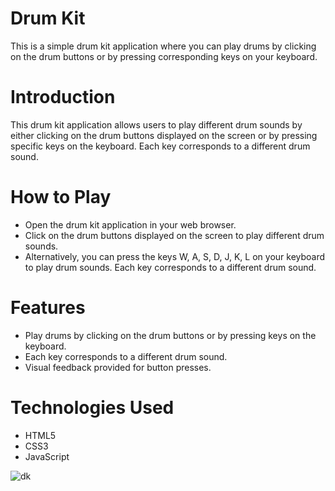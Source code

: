 # Drum Kit 

This is a simple drum kit application where you can play drums by clicking on the drum buttons or by pressing corresponding keys on your keyboard.

# Introduction

This drum kit application allows users to play different drum sounds by either clicking on the drum buttons displayed on the screen or by pressing specific keys on the keyboard. Each key corresponds to a different drum sound.

# How to Play

- Open the drum kit application in your web browser.
- Click on the drum buttons displayed on the screen to play different drum sounds.
- Alternatively, you can press the keys W, A, S, D, J, K, L on your keyboard to play drum sounds. Each key corresponds to a different drum sound.

# Features

- Play drums by clicking on the drum buttons or by pressing keys on the keyboard.
- Each key corresponds to a different drum sound.
- Visual feedback provided for button presses.

# Technologies Used
- HTML5
- CSS3
- JavaScript

![dk](https://github.com/beyzaokten/Drum-Kit/assets/95380183/96aaaab9-3120-4ac3-9130-6584070e8374)
